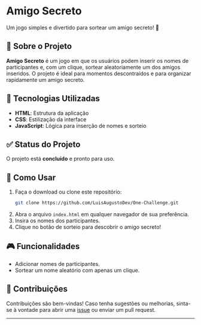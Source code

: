 # Amigo Secreto

Um jogo simples e divertido para sortear um amigo secreto! 🎉

## 📖 Sobre o Projeto

**Amigo Secreto** é um jogo em que os usuários podem inserir os nomes de participantes e, com um clique, sortear aleatoriamente um dos amigos inseridos. O projeto é ideal para momentos descontraídos e para organizar rapidamente um amigo secreto.

## 🚀 Tecnologias Utilizadas

- **HTML**: Estrutura da aplicação  
- **CSS**: Estilização da interface  
- **JavaScript**: Lógica para inserção de nomes e sorteio  

## ✅ Status do Projeto

O projeto está **concluído** e pronto para uso.

## 📂 Como Usar

1. Faça o download ou clone este repositório:  
   ```bash
   git clone https://github.com/LuisAugustoDev/One-Challenge.git
   ```
2. Abra o arquivo `index.html` em qualquer navegador de sua preferência.  
3. Insira os nomes dos participantes.  
4. Clique no botão de sorteio para descobrir o amigo secreto!  

## 🎮 Funcionalidades

- Adicionar nomes de participantes.  
- Sortear um nome aleatório com apenas um clique.  

## 🤝 Contribuições

Contribuições são bem-vindas! Caso tenha sugestões ou melhorias, sinta-se à vontade para abrir uma [issue](https://github.com/LuisAugustoDev/One-Challenge/issues) ou enviar um pull request.

---
